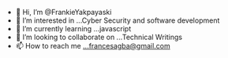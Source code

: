 - 👋 Hi, I’m @FrankieYakpayaski
- 👀 I’m interested in ...Cyber Security and software development
- 🌱 I’m currently learning ...javascript
- 💞️ I’m looking to collaborate on ...Technical Writings
- 📫 How to reach me ...francesagba@gmail.com

<!---
FrankieYakpayaski/FrankieYakpayaski is a ✨ special ✨ repository because its `README.md` (this file) appears on your GitHub profile.
You can click the Preview link to take a look at your changes.
--->
